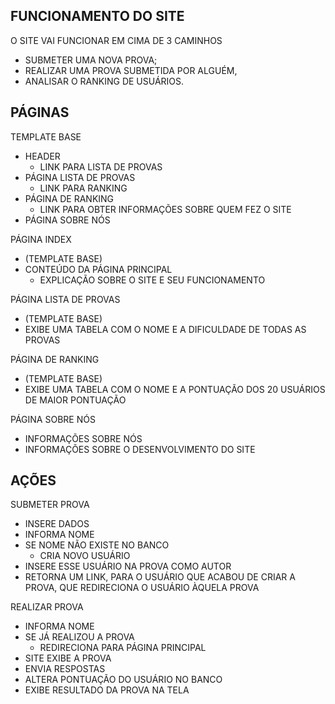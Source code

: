 ## FUNCIONAMENTO DO SITE

O SITE VAI FUNCIONAR EM CIMA DE 3 CAMINHOS

- SUBMETER UMA NOVA PROVA;
- REALIZAR UMA PROVA SUBMETIDA POR ALGUÉM,
- ANALISAR O RANKING DE USUÁRIOS.

## PÁGINAS

TEMPLATE BASE
- HEADER
  - LINK PARA LISTA DE PROVAS
- PÁGINA LISTA DE PROVAS
  - LINK PARA RANKING
- PÁGINA DE RANKING
  - LINK PARA OBTER INFORMAÇÕES SOBRE QUEM FEZ O SITE
- PÁGINA SOBRE NÓS
      
PÁGINA INDEX
- (TEMPLATE BASE)
- CONTEÚDO DA PÁGINA PRINCIPAL
  - EXPLICAÇÃO SOBRE O SITE E SEU FUNCIONAMENTO

PÁGINA LISTA DE PROVAS
- (TEMPLATE BASE)
- EXIBE UMA TABELA COM O NOME E A DIFICULDADE DE TODAS AS PROVAS

PÁGINA DE RANKING
- (TEMPLATE BASE)
- EXIBE UMA TABELA COM O NOME E A PONTUAÇÃO DOS 20 USUÁRIOS DE MAIOR PONTUAÇÃO

PÁGINA SOBRE NÓS
- INFORMAÇÕES SOBRE NÓS
- INFORMAÇÕES SOBRE O DESENVOLVIMENTO DO SITE

## AÇÕES

SUBMETER PROVA
- INSERE DADOS
- INFORMA NOME
- SE NOME NÃO EXISTE NO BANCO
  - CRIA NOVO USUÁRIO
- INSERE ESSE USUÁRIO NA PROVA COMO AUTOR
- RETORNA UM LINK, PARA O USUÁRIO QUE ACABOU DE CRIAR A PROVA, QUE REDIRECIONA O USUÁRIO ÀQUELA PROVA

REALIZAR PROVA
- INFORMA NOME
- SE JÁ REALIZOU A PROVA
  - REDIRECIONA PARA PÁGINA PRINCIPAL
- SITE EXIBE A PROVA
- ENVIA RESPOSTAS
- ALTERA PONTUAÇÃO DO USUÁRIO NO BANCO
- EXIBE RESULTADO DA PROVA NA TELA
